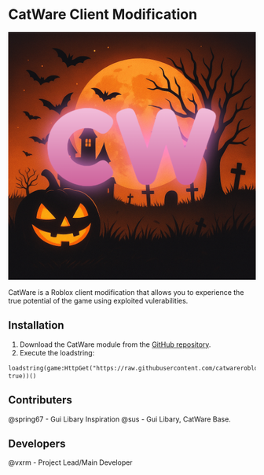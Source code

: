 # CatWare Client Modification

![CatWare Roblox Modification Logo](https://raw.githubusercontent.com/catwareroblox/catware/refs/heads/main/CatWare%20Logo.png)

CatWare is a Roblox client modification that allows you to experience the true potential of the game using exploited vulerabilities.

## Installation

1. Download the CatWare module from the [GitHub repository](https://github.com/catwareroblox/catware).
2. Execute the loadstring:
```luau
loadstring(game:HttpGet("https://raw.githubusercontent.com/catwareroblox/catware/main/Installer.lua", true))()
```
## Contributers
@spring67 - Gui Libary Inspiration
@sus - Gui Libary, CatWare Base.

## Developers
@vxrm - Project Lead/Main Developer
